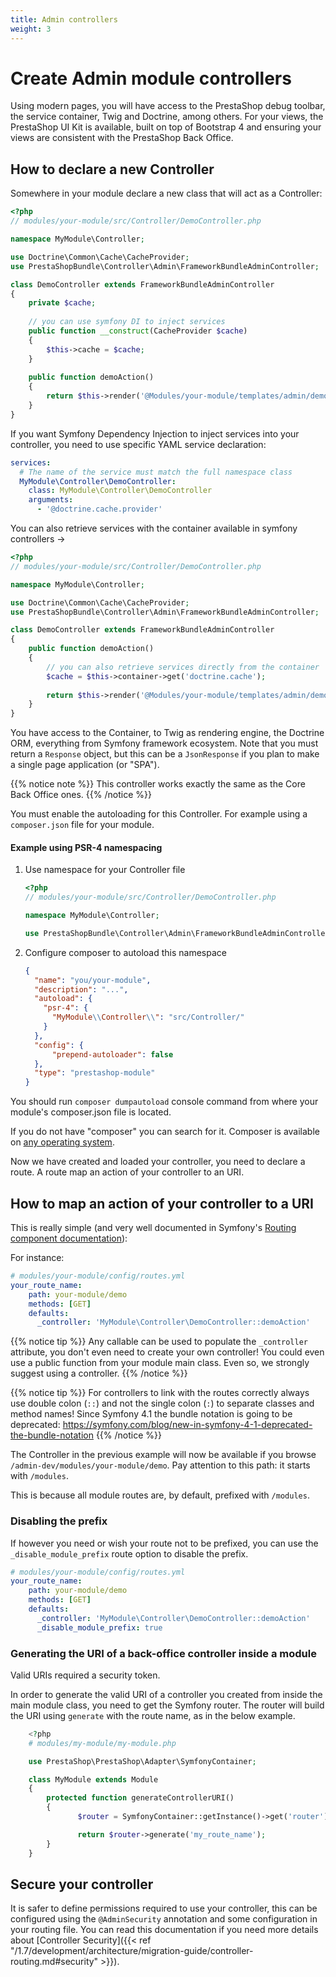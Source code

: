 ```yaml
---
title: Admin controllers
weight: 3
---
```


# Create Admin module controllers

Using modern pages, you will have access to the PrestaShop debug toolbar, the service container, Twig and Doctrine, among others. For your views, the PrestaShop UI Kit is available, built on top of Bootstrap 4 and ensuring your views are consistent with the PrestaShop Back Office.

## How to declare a new Controller 

Somewhere in your module declare a new class that will act as a Controller:
```php
<?php
// modules/your-module/src/Controller/DemoController.php

namespace MyModule\Controller;

use Doctrine\Common\Cache\CacheProvider;
use PrestaShopBundle\Controller\Admin\FrameworkBundleAdminController;

class DemoController extends FrameworkBundleAdminController
{
    private $cache;
       
    // you can use symfony DI to inject services
    public function __construct(CacheProvider $cache)
    {
        $this->cache = $cache;
    }
    
    public function demoAction()
    {
        return $this->render('@Modules/your-module/templates/admin/demo.html.twig');
    }
}
```

If you want Symfony Dependency Injection to inject services into your controller, you need to use specific YAML service declaration:
```yaml
services:
  # The name of the service must match the full namespace class
  MyModule\Controller\DemoController:
    class: MyModule\Controller\DemoController
    arguments:
      - '@doctrine.cache.provider'
```

You can also retrieve services with the container available in symfony controllers ->
```php
<?php
// modules/your-module/src/Controller/DemoController.php

namespace MyModule\Controller;

use Doctrine\Common\Cache\CacheProvider;
use PrestaShopBundle\Controller\Admin\FrameworkBundleAdminController;

class DemoController extends FrameworkBundleAdminController
{
    public function demoAction()
    {
        // you can also retrieve services directly from the container
        $cache = $this->container->get('doctrine.cache');
        
        return $this->render('@Modules/your-module/templates/admin/demo.html.twig');
    }
}
```

You have access to the Container, to Twig as rendering engine, the Doctrine ORM, everything from Symfony framework ecosystem.
Note that you must return a `Response` object, but this can be a `JsonResponse` if you plan to make a single page application (or "SPA").

{{% notice note %}}
This controller works exactly the same as the Core Back Office ones.
{{% /notice %}} 

You must enable the autoloading for this Controller. For example using a `composer.json` file for your module.

#### Example using PSR-4 namespacing

1. Use namespace for your Controller file

    ```php
    <?php
    // modules/your-module/src/Controller/DemoController.php
    
    namespace MyModule\Controller;
    
    use PrestaShopBundle\Controller\Admin\FrameworkBundleAdminController;
    ```

2. Configure composer to autoload this namespace

    ```json
    {
      "name": "you/your-module",
      "description": "...",
      "autoload": {
        "psr-4": {
          "MyModule\\Controller\\": "src/Controller/"
        }
      },
      "config": {
          "prepend-autoloader": false
      },
      "type": "prestashop-module"
    }
    ```

You should run `composer dumpautoload` console command from where your module's composer.json file is located.

If you do not have "composer" you can search for it. Composer is available on [any operating system](https://getcomposer.org/doc/00-intro.md).

Now we have created and loaded your controller, you need to declare a route. A route map an action of your controller to an URI.

## How to map an action of your controller to a URI

This is really simple (and very well documented in Symfony's [Routing component documentation](https://symfony.com/doc/4.4/routing.html)):

For instance:

```yaml
# modules/your-module/config/routes.yml
your_route_name:
    path: your-module/demo
    methods: [GET]
    defaults:
      _controller: 'MyModule\Controller\DemoController::demoAction'
```

{{% notice tip %}}
Any callable can be used to populate the ``_controller`` attribute, you don't even need to create your own controller! You could even use a public function from your module main class. Even so, we strongly suggest using a controller.
{{% /notice %}}

{{% notice tip %}}
For controllers to link with the routes correctly always use double colon (`::`) and not the single colon (`:`) 
to separate classes and method names! 
Since Symfony 4.1 the bundle notation is going to be deprecated: https://symfony.com/blog/new-in-symfony-4-1-deprecated-the-bundle-notation
{{% /notice %}}

The Controller in the previous example will now be available if you browse `/admin-dev/modules/your-module/demo`. Pay attention to this path: it starts with `/modules`.

This is because all module routes are, by default, prefixed with `/modules`.

### Disabling the prefix

If however you need or wish your route not to be prefixed, you can use the `_disable_module_prefix` route option to disable the prefix.

```yaml
# modules/your-module/config/routes.yml
your_route_name:
    path: your-module/demo
    methods: [GET]
    defaults:
      _controller: 'MyModule\Controller\DemoController::demoAction'
      _disable_module_prefix: true
```


### Generating the URI of a back-office controller inside a module

Valid URIs required a security token.

In order to generate the valid URI of a controller you created from inside the main module class, you need to get the Symfony router. The router will build the URI using `generate` with the route name, as in the below example.

```php
    <?php
    # modules/my-module/my-module.php

    use PrestaShop\PrestaShop\Adapter\SymfonyContainer;

    class MyModule extends Module
    {
        protected function generateControllerURI()
        {
               $router = SymfonyContainer::getInstance()->get('router');

               return $router->generate('my_route_name');
        }
    }
```


## Secure your controller

It is safer to define permissions required to use your controller, this can be configured using the `@AdminSecurity` annotation and some configuration in your routing file. You can read this documentation if you need more details about [Controller Security]({{< ref "/1.7/development/architecture/migration-guide/controller-routing.md#security" >}}).
